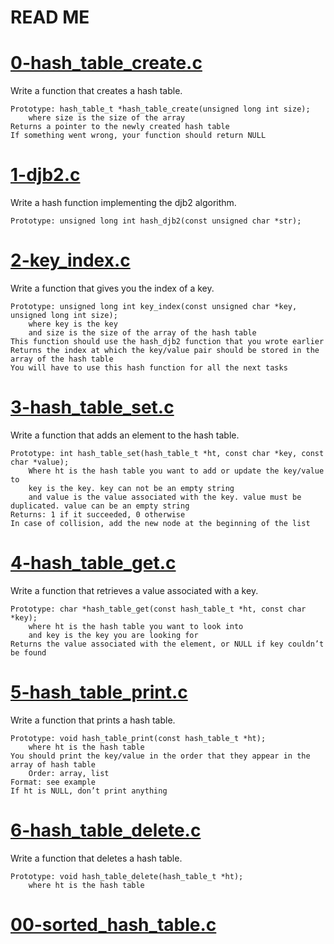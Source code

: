 # READ ME

# [0-hash_table_create.c](./0-hash_table_create.c)
Write a function that creates a hash table.

    Prototype: hash_table_t *hash_table_create(unsigned long int size);
        where size is the size of the array
    Returns a pointer to the newly created hash table
    If something went wrong, your function should return NULL

# [1-djb2.c](./1-djb2.c)
Write a hash function implementing the djb2 algorithm.

    Prototype: unsigned long int hash_djb2(const unsigned char *str);

# [2-key_index.c](./2-key_index.c)
Write a function that gives you the index of a key.

    Prototype: unsigned long int key_index(const unsigned char *key, unsigned long int size);
        where key is the key
        and size is the size of the array of the hash table
    This function should use the hash_djb2 function that you wrote earlier
    Returns the index at which the key/value pair should be stored in the array of the hash table
    You will have to use this hash function for all the next tasks

# [3-hash_table_set.c](./3-hash_table_set.c)
Write a function that adds an element to the hash table.

    Prototype: int hash_table_set(hash_table_t *ht, const char *key, const char *value);
        Where ht is the hash table you want to add or update the key/value to
        key is the key. key can not be an empty string
        and value is the value associated with the key. value must be duplicated. value can be an empty string
    Returns: 1 if it succeeded, 0 otherwise
    In case of collision, add the new node at the beginning of the list


# [4-hash_table_get.c](./4-hash_table_get.c)
Write a function that retrieves a value associated with a key.

    Prototype: char *hash_table_get(const hash_table_t *ht, const char *key);
        where ht is the hash table you want to look into
        and key is the key you are looking for
    Returns the value associated with the element, or NULL if key couldn’t be found

# [5-hash_table_print.c](./5-hash_table_print.c)
Write a function that prints a hash table.

    Prototype: void hash_table_print(const hash_table_t *ht);
        where ht is the hash table
    You should print the key/value in the order that they appear in the array of hash table
        Order: array, list
    Format: see example
    If ht is NULL, don’t print anything

# [6-hash_table_delete.c](./6-hash_table_delete.c)
Write a function that deletes a hash table.

    Prototype: void hash_table_delete(hash_table_t *ht);
        where ht is the hash table

# [00-sorted_hash_table.c](./00-sorted_hash_table.c)

